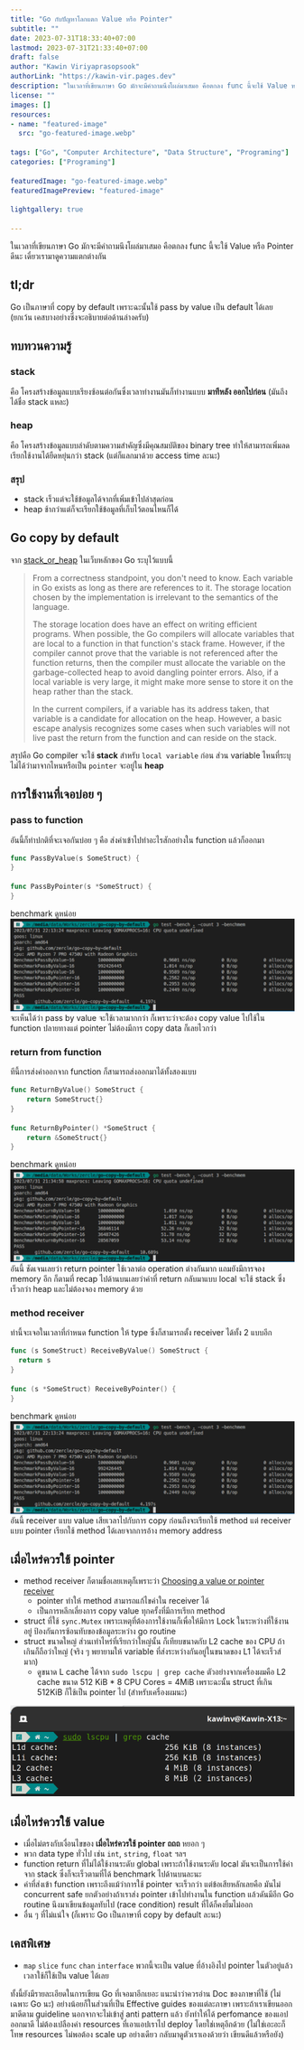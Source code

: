 ```yaml
---
title: "Go กับปัญหาโลกแตก Value หรือ Pointer"
subtitle: ""
date: 2023-07-31T18:33:40+07:00
lastmod: 2023-07-31T21:33:40+07:00
draft: false
author: "Kawin Viriyaprasopsook"
authorLink: "https://kawin-vir.pages.dev"
description: "ในเวลาที่เขียนภาษา Go มักจะมีคำถามนึงโผล่มาเสมอ คือตกลง func นี้จะใช้ Value หรือ Pointer ดีนะ เดี๋ยวเรามาดูความแตกต่างกัน"
license: ""
images: []
resources:
- name: "featured-image"
  src: "go-featured-image.webp"

tags: ["Go", "Computer Architecture", "Data Structure", "Programing"]
categories: ["Programing"]

featuredImage: "go-featured-image.webp"
featuredImagePreview: "featured-image"

lightgallery: true

---
```


ในเวลาที่เขียนภาษา Go มักจะมีคำถามนึงโผล่มาเสมอ คือตกลง func นี้จะใช้ Value หรือ Pointer ดีนะ เดี๋ยวเรามาดูความแตกต่างกัน

<!--more-->

## tl;dr
Go เป็นภาษาที่ copy by default เพราะฉะนั้นใช้ pass by value เป็น default ได้เลย (ยกเว้น เคสบางอย่างซึ่งจะอธิบายต่อด้านล่างครับ)

## ทบทวนความรู้

### stack
คือ โครงสร้างข้อมูลแบบเรียงซ้อนต่อกันซึ่งเวลาทำงานมันก็ทำงานแบบ **มาทีหลัง ออกไปก่อน** (มันถึงได้ชื่อ stack แหละ)

### heap
คือ โครงสร้างข้อมูลแบบลำดับตามความสำคัญซึ่งมีคุณสมบัติของ binary tree ทำให้สามารถเพิ่มลด เรียกใช้งานได้ยืดหยุ่นกว่า stack (แต่ก็แลกมาด้วย access time ละนะ)

### สรุป
- stack เร็วแต่จะใช้ข้อมูลได้จากที่เพิ่มเข้าไปล่าสุดก่อน
- heap ช้ากว่าแต่ก็จะเรียกใช้ข้อมูลที่เก็บไว้ตอนไหนก็ได้

## Go copy by default
จาก [stack_or_heap](https://go.dev/doc/faq#stack_or_heap) ในเว็บหลักของ Go ระบุไว้แบบนี้
> From a correctness standpoint, you don't need to know. Each variable in Go exists as long as there are references to it. The storage location chosen by the implementation is irrelevant to the semantics of the language.
> 
> The storage location does have an effect on writing efficient programs. When possible, the Go compilers will allocate variables that are local to a function in that function's stack frame. However, if the compiler cannot prove that the variable is not referenced after the function returns, then the compiler must allocate the variable on the garbage-collected heap to avoid dangling pointer errors. Also, if a local variable is very large, it might make more sense to store it on the heap rather than the stack.
> 
> In the current compilers, if a variable has its address taken, that variable is a candidate for allocation on the heap. However, a basic escape analysis recognizes some cases when such variables will not live past the return from the function and can reside on the stack.

สรุปคือ Go compiler จะใช้ **stack** สำหรับ `local variable` ก่อน ส่วน variable ไหนที่ระบุไม่ได้ว่ามาจากไหนหรือเป็น `pointer` จะอยู่ใน **heap**

## การใช้งานที่เจอบ่อย ๆ

### pass to function
อันนี้ก็ท่าปกติที่จะเจอกันบ่อย ๆ คือ ส่งค่าเข้าไปทำอะไรสักอย่างใน function แล้วก็ออกมา
```go
func PassByValue(s SomeStruct) {
}

func PassByPointer(s *SomeStruct) {
}
```
benchmark ดูหน่อย
![benchmark_pass_to_func](img/benchmark_pass_to_func.webp "benchmark_pass_to_func")
จะเห็นได้ว่า pass by value จะใช้เวลามากกว่า ก็เพราะว่าจะต้อง copy value ไปใช้ใน function ปลายทางแต่ pointer ไม่ต้องมีการ copy data ก็เลยไวกว่า

### return from function
ทีนี้การส่งค่าออกจาก function ก็สามารถส่งออกมาได้ทั้งสองแบบ
```go
func ReturnByValue() SomeStruct {
	return SomeStruct{}
}

func ReturnByPointer() *SomeStruct {
	return &SomeStruct{}
}
```
benchmark ดูหน่อย
![benchmark_return_from_func](img/benchmark_return_from_func.webp "benchmark_return_from_func")
อันนี้ ชัดเจนเลยว่า return pointer ใช้เวลาต่อ operation ต่างกันมาก แถมยังมีการจอง memory อีก ก็ตามที่ recap ไปด้านบนเลยว่าค่าที่ return กลับมาแบบ local จะใช้ stack ซึ่งเร็วกว่า heap และไม่ต้องจอง memory ด้วย

### method receiver
ท่านี้จะเจอในเวลาที่กำหนด function ให้ type ซึ่งก็สามารถตั้ง receiver ได้ทั้ง 2 แบบอีก
```go
func (s SomeStruct) ReceiveByValue() SomeStruct {
  return s
}

func (s *SomeStruct) ReceiveByPointer() {
}
```
benchmark ดูหน่อย
![benchmark_pass_to_func](img/benchmark_pass_to_func.webp "benchmark_pass_to_func")
อันนี้ receiver แบบ value เสียเวลาไปกับการ copy ก่อนถึงจะเรียกใช้ method แต่ receiver แบบ pointer เรียกใช้ method ได้เลยจากการอ้าง memory address

## เมื่อไหร่ควรใช้ pointer
- method receiver ก็ตามชื่อเลยเหตุก็เพราะว่า [Choosing a value or pointer receiver
](https://go.dev/tour/methods/8)
  - pointer ทำให้ method สามารถแก้ไขค่าใน receiver ได้
  - เป็นการหลีกเลี่ยงการ copy value ทุกครั้งที่มีการเรียก method
- struct ที่ใช้ `sync.Mutex` เพราะเหตุที่ต้องการใช้งานก็เพื่อให้มีการ Lock ในระหว่างที่ใช้งานอยู่ ป้องกันการซ้อนทับของข้อมูลระหว่าง go routine
- struct ขนาดใหญ่ ส่วนเท่าไหร่ที่เรียกว่าใหญ่นั้น ก็เทียบขนาดกับ L2 cache ของ CPU ถ้าเกินก็ถือว่าใหญ่ (จริง ๆ พยายามให้ variable ที่ส่งระหว่างกันอยู่ในขนาดของ L1 ได้จะเร็วส์มาก)
  - ดูขนาด L cache ได้จาก `sudo lscpu | grep cache` ตัวอย่างจากเครื่องผมคือ L2 cache ขนาด 512 KiB * 8 CPU Cores = 4MiB เพราะฉะนั้น struct ที่เกิน 512KiB ก็ใช้เป็น pointer ไป (สำหรับเครื่องผมนะ)

![cpu_cache](img/cpu_cache.webp "cpu_cache")

## เมื่อไหร่ควรใช้ value
- เมื่อไม่ตรงกับเงื่อนไขของ **เมื่อไหร่ควรใช้ pointer** **ถถถ** หยอก ๆ
- พวก data type ทั่วไป เช่น `int`, `string`, `float` ฯลฯ
- function return ที่ไม่ได้ใช้งานระดับ global เพราะถ้าใช้งานระดับ local มันจะเป็นการใช้ค่าจาก stack ซึ่งก็จะเร็วตามที่ได้ benchmark ไปด้านบนละนะ
- ค่าที่ส่งเข้า function เพราะถึงแม้ว่าการใช้ pointer จะเร็วกว่า แต่ข้อเสียหลักเลยคือ มันไม่ concurrent safe ยกตัวอย่างถ้าเราส่ง pointer เข้าไปทำงานใน function แล้วดันมีอีก Go routine นึงมาเขียนข้อมูลทับไป (race condition) result ที่ได้ก็คงยิ้มไม่ออก
- อื่น ๆ ที่ไม่แน่ใจ (ก็เพราะ Go เป็นภาษาที่ copy by default ละนะ)

## เคสพิเศษ
- `map` `slice` `func` `chan` `interface` พวกนี้จะเป็น value ที่อ้างอิงไป pointer ในตัวอยู่แล้ว เวลาใช้ก็ใช้เป็น value ได้เลย

ทั้งนี้ยังมีรายละเอียดในการเขียน Go ที่เจอมาอีกเยอะ แนะนำว่าควรอ่าน Doc ของภาษาที่ใช้ (ไม่เฉพาะ Go นะ) อย่างน้อยก็ในส่วนที่เป็น Effective guides ของแต่ละภาษา เพราะถ้าเราเขียนออกมาดีตาม guideline นอกจากจะไม่เข้าสู่ anti pattern แล้ว ยังทำให้ได้ perfomance ของแอปออกมาดี ไม่ต้องเปลืองค่า resources ที่เอาแอปเราไป deploy โดยใช่เหตุอีกด้วย (ไม่ใช่เอะอะก็โทษ resources ไม่พอต้อง scale up อย่างเดียว กลับมาดูตัวเราเองด้วยว่า เขียนดีแล้วหรือยัง)